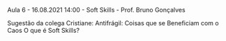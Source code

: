 Aula 6 - 16.08.2021
14:00 - Soft Skills - Prof. Bruno Gonçalves


Sugestão da colega Cristiane: Antifrágil: Coisas que se Beneficiam com o Caos 
O que é Soft Skills?

